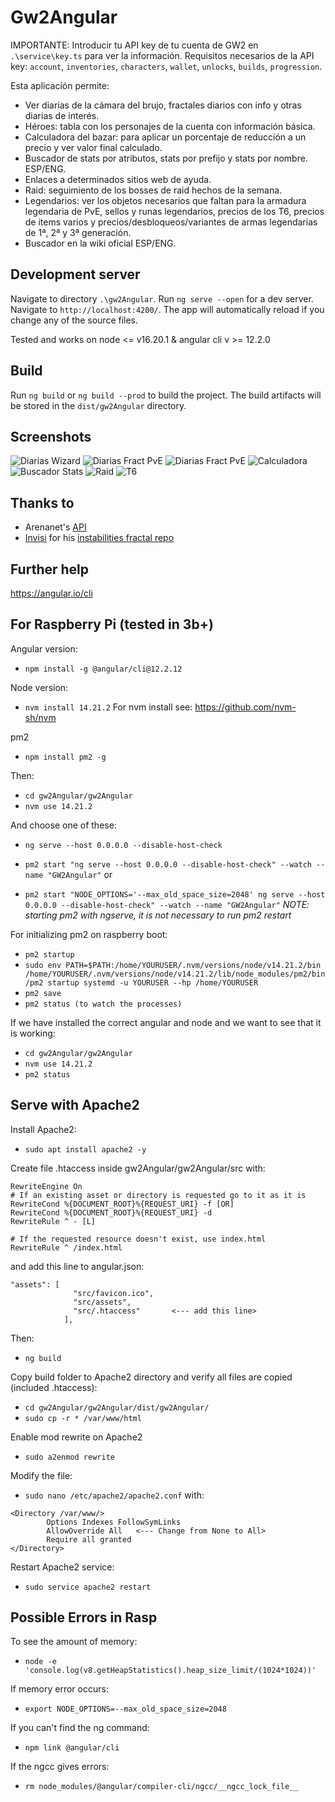 # Gw2Angular

IMPORTANTE: Introducir tu API key de tu cuenta de GW2 en `.\service\key.ts` para ver la información. Requisitos necesarios de la API key: `account`, `inventories`, `characters`, `wallet`, `unlocks`, `builds`, `progression`.

Esta aplicación permite:
- Ver diarias de la cámara del brujo, fractales diarios con info y otras diarias de interés.
- Héroes: tabla con los personajes de la cuenta con información básica.
- Calculadora del bazar: para aplicar un porcentaje de reducción a un precio y ver valor final calculado.
- Buscador de stats por atributos, stats por prefijo y stats por nombre. ESP/ENG.
- Enlaces a determinados sitios web de ayuda.
- Raid: seguimiento de los bosses de raid hechos de la semana.
- Legendarios: ver los objetos necesarios que faltan para la armadura legendaria de PvE, sellos y runas legendarios, precios de los T6, precios de items varios y precios/desbloqueos/variantes de armas legendarias de 1ª, 2ª y 3ª generación.
- Buscador en la wiki oficial ESP/ENG.

## Development server

Navigate to directory `.\gw2Angular`. Run `ng serve --open` for a dev server. Navigate to `http://localhost:4200/`. The app will automatically reload if you change any of the source files.

Tested and works on node <= v16.20.1 & angular cli v >= 12.2.0

## Build

Run `ng build` or `ng build --prod` to build the project. The build artifacts will be stored in the `dist/gw2Angular` directory.

## Screenshots

![Diarias Wizard](./src/assets/imgapp/wizard1.png)
![Diarias Fract PvE](./src/assets/imgapp/frac1.png)
![Diarias Fract PvE](./src/assets/imgapp/frac2.png)
![Calculadora](./src/assets/imgapp/calc.png)
![Buscador Stats](./src/assets/imgapp/stats.png)
![Raid](./src/assets/imgapp/raid.png)
![T6](./src/assets/imgapp/t6.png)

## Thanks to
- Arenanet's [API](https://wiki.guildwars2.com/wiki/API:2)
- [Invisi](https://github.com/Invisi) for his [instabilities fractal repo]([https://github.com/Invisi/gw2-fotm-instabilities])

## Further help

https://angular.io/cli

## For Raspberry Pi (tested in 3b+)
Angular version:
- `npm install -g @angular/cli@12.2.12`

Node version:
- `nvm install 14.21.2` For nvm install see: https://github.com/nvm-sh/nvm

pm2
- `npm install pm2 -g`

Then:
- `cd gw2Angular/gw2Angular`
- `nvm use 14.21.2`

And choose one of these:
- `ng serve --host 0.0.0.0 --disable-host-check`

- `pm2 start "ng serve --host 0.0.0.0 --disable-host-check" --watch --name "GW2Angular"`
or
- `pm2 start "NODE_OPTIONS='--max_old_space_size=2048' ng serve --host 0.0.0.0 --disable-host-check" --watch --name "GW2Angular"`
*NOTE: starting pm2 with ngserve, it is not necessary to run pm2 restart*

For initializing pm2 on raspberry boot:
- `pm2 startup`
- `sudo env PATH=$PATH:/home/YOURUSER/.nvm/versions/node/v14.21.2/bin /home/YOURUSER/.nvm/versions/node/v14.21.2/lib/node_modules/pm2/bin/pm2 startup systemd -u YOURUSER --hp /home/YOURUSER`
- `pm2 save`
- `pm2 status (to watch the processes)`

If we have installed the correct angular and node and we want to see that it is working:
- `cd gw2Angular/gw2Angular`
- `nvm use 14.21.2`
- `pm2 status`

## Serve with Apache2
Install Apache2:
- `sudo apt install apache2 -y`

Create file .htaccess inside gw2Angular/gw2Angular/src with:
````
RewriteEngine On
# If an existing asset or directory is requested go to it as it is
RewriteCond %{DOCUMENT_ROOT}%{REQUEST_URI} -f [OR]
RewriteCond %{DOCUMENT_ROOT}%{REQUEST_URI} -d
RewriteRule ^ - [L]

# If the requested resource doesn't exist, use index.html
RewriteRule ^ /index.html
````
and add this line to angular.json:
```
"assets": [
              "src/favicon.ico",
              "src/assets",
              "src/.htaccess"       <--- add this line>
            ],
```

Then:
- `ng build`

Copy build folder to Apache2 directory and verify all files are copied (included .htaccess):
- `cd gw2Angular/gw2Angular/dist/gw2Angular/`
- `sudo cp -r * /var/www/html`

Enable mod rewrite on Apache2
- `sudo a2enmod rewrite`

Modify the file:
- `sudo nano /etc/apache2/apache2.conf`
with:
```
<Directory /var/www/>
        Options Indexes FollowSymLinks
        AllowOverride All   <--- Change from None to All>
        Require all granted
</Directory>
```
Restart Apache2 service:
- `sudo service apache2 restart`

## Possible Errors in Rasp

To see the amount of memory:
- `node -e 'console.log(v8.getHeapStatistics().heap_size_limit/(1024*1024))'`

If memory error occurs:
- `export NODE_OPTIONS=--max_old_space_size=2048`

If you can't find the ng command:
- `npm link @angular/cli`

If the ngcc gives errors:
- `rm node_modules/@angular/compiler-cli/ngcc/__ngcc_lock_file__`